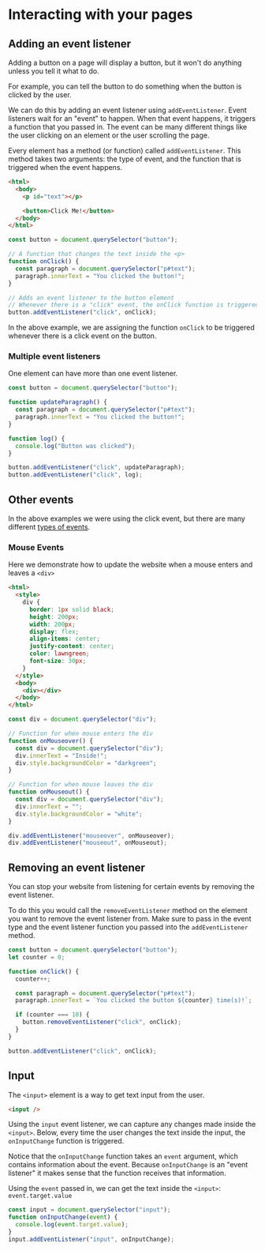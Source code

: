 # Interacting with your pages

## Adding an event listener

Adding a button on a page will display a button, but it won't do anything unless you tell it what to do.

For example, you can tell the button to do something when the button is clicked by the user.

We can do this by adding an event listener using `addEventListener`. Event listeners wait for an "event" to happen. When that event happens, it triggers a function that you passed in. The event can be many different things like the user clicking on an element or the user scrolling the page.

Every element has a method (or function) called `addEventListener`. This method takes two arguments: the type of event, and the function that is triggered when the event happens.

```html
<html>
  <body>
    <p id="text"></p>

    <button>Click Me!</button>
  </body>
</html>
```

```javascript
const button = document.querySelector("button");

// A function that changes the text inside the <p>
function onClick() {
  const paragraph = document.querySelector("p#text");
  paragraph.innerText = "You clicked the button!";
}

// Adds an event listener to the button element
// Whenever there is a "click" event, the onClick function is triggered
button.addEventListener("click", onClick);
```

In the above example, we are assigning the function `onClick` to be triggered whenever there is a click event on the button.

### Multiple event listeners

One element can have more than one event listener.

```javascript
const button = document.querySelector("button");

function updateParagraph() {
  const paragraph = document.querySelector("p#text");
  paragraph.innerText = "You clicked the button!";
}

function log() {
  console.log("Button was clicked");
}

button.addEventListener("click", updateParagraph);
button.addEventListener("click", log);
```

## Other events

In the above examples we were using the click event, but there are many different [types of events](https://developer.mozilla.org/en-US/docs/Web/Events#event_listing).

### Mouse Events

Here we demonstrate how to update the website when a mouse enters and leaves a `<div>`

```html
<html>
  <style>
    div {
      border: 1px solid black;
      height: 200px;
      width: 200px;
      display: flex;
      align-items: center;
      justify-content: center;
      color: lawngreen;
      font-size: 30px;
    }
  </style>
  <body>
    <div></div>
  </body>
</html>
```

```javascript
const div = document.querySelector("div");

// Function for when mouse enters the div
function onMouseover() {
  const div = document.querySelector("div");
  div.innerText = "Inside!";
  div.style.backgroundColor = "darkgreen";
}

// Function for when mouse leaves the div
function onMouseout() {
  const div = document.querySelector("div");
  div.innerText = "";
  div.style.backgroundColor = "white";
}

div.addEventListener("mouseover", onMouseover);
div.addEventListener("mouseout", onMouseout);
```

## Removing an event listener

You can stop your website from listening for certain events by removing the event listener.

To do this you would call the `removeEventListener` method on the element you want to remove the event listener from. Make sure to pass in the event type and the event listener function you passed into the `addEventListener` method.

```javascript
const button = document.querySelector("button");
let counter = 0;

function onClick() {
  counter++;

  const paragraph = document.querySelector("p#text");
  paragraph.innerText = `You clicked the button ${counter} time(s)!`;

  if (counter === 10) {
    button.removeEventListener("click", onClick);
  }
}

button.addEventListener("click", onClick);
```

## Input

The `<input>` element is a way to get text input from the user.

```html
<input />
```

Using the `input` event listener, we can capture any changes made inside the `<input>`. Below, every time the user changes the text inside the input, the `onInputChange` function is triggered.

Notice that the `onInputChange` function takes an `event` argument, which contains information about the event. Because `onInputChange` is an "event listener" it makes sense that the function receives that information.

Using the `event` passed in, we can get the text inside the `<input>`: `event.target.value`

```javascript
const input = document.querySelector("input");
function onInputChange(event) {
  console.log(event.target.value);
}
input.addEventListener("input", onInputChange);
```
